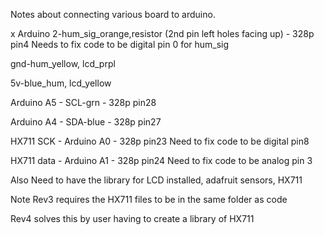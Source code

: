 Notes about connecting various board to arduino.

x Arduino 2-hum_sig_orange,resistor (2nd pin left holes facing up) - 328p pin4
Needs to fix code to be digital pin 0 for hum_sig

gnd-hum_yellow, lcd_prpl

5v-blue_hum, lcd_yellow

Arduino A5 - SCL-grn - 328p pin28

Arduino A4 - SDA-blue - 328p pin27

HX711 SCK - Arduino A0 - 328p pin23
Need to fix code to be digital pin8

HX711 data - Arduino A1 - 328p pin24
Need to fix code to be analog pin 3

Also Need to have the library for LCD installed, adafruit sensors, HX711

Note Rev3 requires the HX711 files to be in the same folder as code

Rev4 solves this by user having to create a library of HX711





